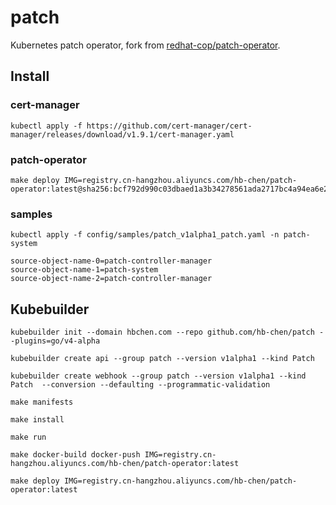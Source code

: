 # patch

Kubernetes patch operator, fork from [redhat-cop/patch-operator](https://github.com/redhat-cop/patch-operator).

## Install

### cert-manager

```shell
kubectl apply -f https://github.com/cert-manager/cert-manager/releases/download/v1.9.1/cert-manager.yaml
```

### patch-operator

```shell
make deploy IMG=registry.cn-hangzhou.aliyuncs.com/hb-chen/patch-operator:latest@sha256:bcf792d990c03dbaed1a3b34278561ada2717bc4a94ea6e2a3716ec36356c239
```

### samples

```shell
kubectl apply -f config/samples/patch_v1alpha1_patch.yaml -n patch-system
```

```shell
source-object-name-0=patch-controller-manager
source-object-name-1=patch-system
source-object-name-2=patch-controller-manager
```

## Kubebuilder

```shell
kubebuilder init --domain hbchen.com --repo github.com/hb-chen/patch --plugins=go/v4-alpha
```

```shell
kubebuilder create api --group patch --version v1alpha1 --kind Patch
```

```shell
kubebuilder create webhook --group patch --version v1alpha1 --kind Patch  --conversion --defaulting --programmatic-validation
```

```shell
make manifests

make install 

make run
```

```shell
make docker-build docker-push IMG=registry.cn-hangzhou.aliyuncs.com/hb-chen/patch-operator:latest

make deploy IMG=registry.cn-hangzhou.aliyuncs.com/hb-chen/patch-operator:latest
```

